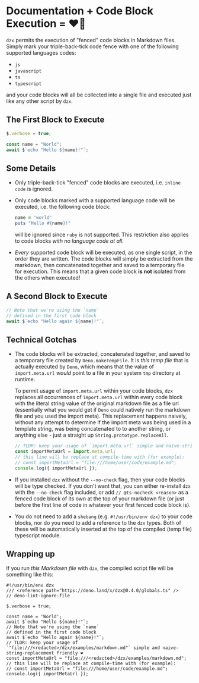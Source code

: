# Documentation + Code Block Execution = ❤️🦕

`dzx` permits the execution of "fenced" code blocks in Markdown files. Simply
mark your triple-back-tick code fence with one of the following supported
languages codes:

- `js`
- `javascript`
- `ts`
- `typescript`

and your code blocks will all be collected into a single file and executed just
like any other script by `dzx`.

## The First Block to Execute

```ts
$.verbose = true;

const name = "World";
await $`echo "Hello ${name}!"`;
```

## Some Details

- Only triple-back-tick "fenced" code blocks are executed, i.e. `inline code` is
  ignored.
- Only code blocks marked with a supported language code will be executed, i.e.
  the following code block:

  ```ruby
  name = 'world'
  puts "Hello #{name}!"
  ```

  will be ignored since `ruby` is not supported. This restriction also applies
  to code blocks _with no language code at all_.

- _Every_ supported code block will be executed, as one single script, in the
  order they are written. The code blocks will simply be extracted from the
  markdown, then concatenated together and saved to a temporary file for
  execution. This means that a given code block **is not** isolated from the
  others when executed!

## A Second Block to Execute

```ts
// Note that we're using the `name`
// defined in the first code block
await $`echo "Hello again ${name}!"`;
```

## Technical Gotchas

- The code blocks will be extracted, concatenated together, and saved to a
  temporary file created by `Deno.makeTempFile`. It is _this temp file_ that is
  actually executed by `Deno`, which means that the value of `import.meta.url`
  _would_ point to a file in your system `tmp` directory at runtime.

  To permit usage of `import.meta.url` within your code blocks, `dzx` replaces
  all occurrences of `import.meta.url` within every code block with the literal
  string value of the original markdown file as a file url (essentially what you
  would get if `Deno` could natively run the markdown file and you used the
  import meta). This replacement happens naively, without any attempt to
  determine if the import meta was being used in a template string, was being
  concatenated to to another string, or anything else - just a straight up
  `String.prototype.replaceAll`.

  ```js
  // TLDR: keep your usage of `import.meta.url` simple and naive-string-replacement friendly ❤️
  const importMetaUrl = import.meta.url;
  // this line will be replace at compile-time with (for example):
  // const importMetaUrl = "file:///home/user/code/example.md";
  console.log({ importMetaUrl });
  ```

- If you installed `dzx` without the `--no-check` flag, then your code blocks
  will be type checked. If you don't want that, you can either re-install `dzx`
  with the `--no-check` flag included, or add `// @ts-nocheck <reason>` as a
  fenced code block of its own at the top of your markdown file (or just before
  the first line of code in whatever your first fenced code block is).

- You do not need to add a `shebang` (e.g. `#!/usr/bin/env dzx`) to your code
  blocks, nor do you need to add a reference to the `dzx` types. Both of these
  will be automatically inserted at the top of the compiled (temp file)
  typescript module.

## Wrapping up

If you run _this Markdown file_ with `dzx`, the compiled script file will be
something like this:

```
#!/usr/bin/env dzx
/// <reference path="https://deno.land/x/dzx@0.4.0/globals.ts" />
// deno-lint-ignore-file

$.verbose = true;

const name = 'World';
await $`echo "Hello ${name}!"`;
// Note that we're using the `name`
// defined in the first code block
await $`echo "Hello again ${name}!"`;
// TLDR: keep your usage of `"file:///<redacted>/dzx/examples/markdown.md"` simple and naive-string-replacement friendly ❤️
const importMetaUrl = "file:///<redacted>/dzx/examples/markdown.md";
// this line will be replace at compile-time with (for example):
// const importMetaUrl = "file:///home/user/code/example.md";
console.log({ importMetaUrl });
```
